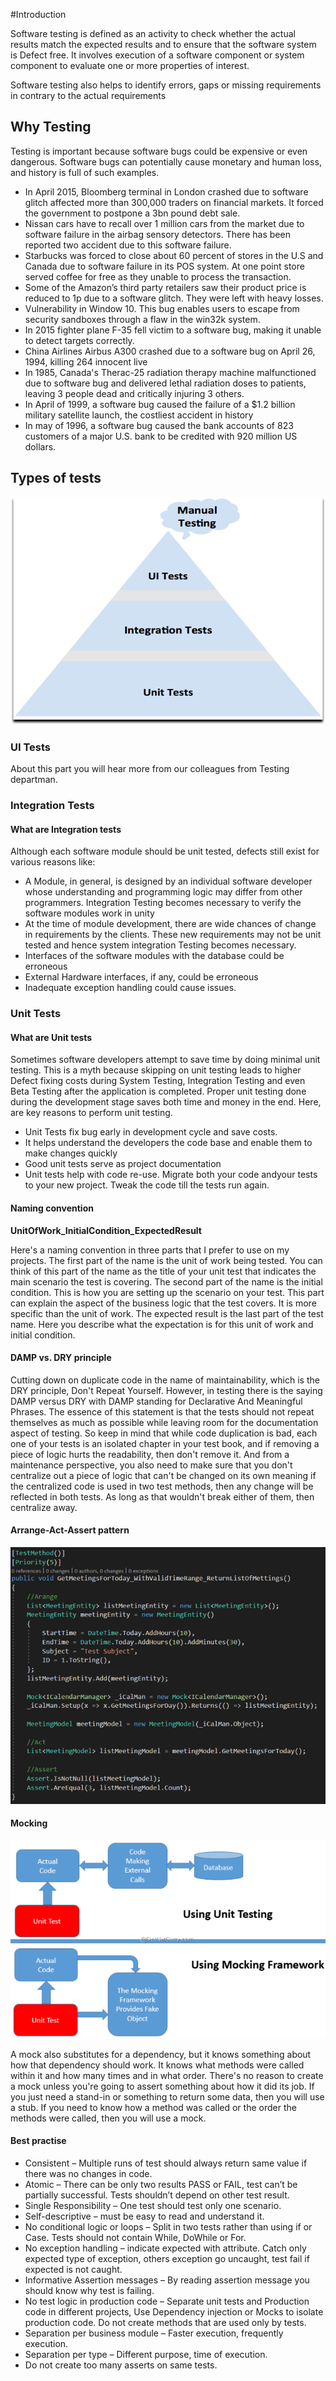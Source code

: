 #Introduction

Software testing is defined as an activity to check whether the actual results match the expected results and to ensure that the software system is Defect free.
It involves execution of a software component or system component to evaluate one or more properties of interest.

Software testing also helps to identify errors, gaps or missing requirements in contrary to the actual requirements

## Why Testing

Testing is important because software bugs could be expensive or even dangerous. Software bugs can potentially cause monetary and human loss, and history is full of such examples.


*   In April 2015, Bloomberg terminal in London crashed due to software glitch affected more than 300,000 traders on financial markets. 
    It forced the government to postpone a 3bn pound debt sale.
*   Nissan cars have to recall over 1 million cars from the market due to software failure in the airbag sensory detectors. 
    There has been reported two accident due to this software failure.
*   Starbucks was forced to close about 60 percent of stores in the U.S and Canada due to software failure in its POS system. 
    At one point store served coffee for free as they unable to process the transaction.
*   Some of the Amazon’s third party retailers saw their product price is reduced to 1p due to a software glitch. They were left with heavy losses.
*   Vulnerability in Window 10. This bug enables users to escape from security sandboxes through a flaw in the win32k system.
*   In 2015 fighter plane F-35 fell victim to a software bug, making it unable to detect targets correctly.
*   China Airlines Airbus A300 crashed due to a software bug on April 26, 1994, killing 264 innocent live
*   In 1985, Canada's Therac-25 radiation therapy machine malfunctioned due to software bug and delivered lethal radiation doses to patients, 
    leaving 3 people dead and critically injuring 3 others.
*   In April of 1999, a software bug caused the failure of a $1.2 billion military satellite launch, the costliest accident in history
*   In may of 1996, a software bug caused the bank accounts of 823 customers of a major U.S. bank to be credited with 920 million US dollars.


## Types of tests

![picture alt](images/types-of-tests.png)

### UI Tests
About this part you will hear more from our colleagues from Testing departman.

### Integration Tests

#### What are Integration tests

Although each software module should be unit tested, defects still exist for various reasons like:

*   A Module, in general, is designed by an individual software developer whose understanding and programming logic may differ from other programmers.
    Integration Testing becomes necessary to verify the software modules work in unity
*   At the time of module development, there are wide chances of change in requirements by the clients. 
    These new requirements may not be unit tested and hence system integration Testing becomes necessary.
*   Interfaces of the software modules with the database could be erroneous
*   External Hardware interfaces, if any, could be erroneous
*   Inadequate exception handling could cause issues.

### Unit Tests

#### What are Unit tests
Sometimes software developers attempt to save time by doing minimal unit testing. This is a myth because skipping on unit testing leads to higher Defect fixing costs during System Testing, 
Integration Testing and even Beta Testing after the application is completed. Proper unit testing done during the development stage saves both time and money in the end.
Here, are key reasons to perform unit testing. 


*   Unit Tests fix bug early in development cycle and save costs.
*   It helps understand the developers the code base and enable them to make changes quickly
*   Good unit tests serve as project documentation
*   Unit tests help with code re-use. Migrate both your code andyour tests to your new project. Tweak the code till the tests run again.

#### Naming convention

**UnitOfWork_InitialCondition_ExpectedResult**

Here's a naming convention in three parts that I prefer to use on my projects. 
The first part of the name is the unit of work being tested. 
You can think of this part of the name as the title of your unit test that indicates the main scenario the test is covering. 
The second part of the name is the initial condition. This is how you are setting up the scenario on your test. 
This part can explain the aspect of the business logic that the test covers. It is more specific than the unit of work. 
The expected result is the last part of the test name. Here you describe what the expectation is for this unit of work and initial condition.

#### DAMP vs. DRY principle
Cutting down on duplicate code in the name of maintainability, which is the DRY principle, Don't Repeat Yourself. 
However, in testing there is the saying DAMP versus DRY with DAMP standing for Declarative And Meaningful Phrases. 
The essence of this statement is that the tests should not repeat themselves as much as possible while leaving room for the documentation aspect of testing. 
So keep in mind that while code duplication is bad, each one of your tests is an isolated chapter in your test book, and if removing a piece of logic hurts the readability,
then don't remove it. And from a maintenance perspective, you also need to make sure that you don't centralize out a piece of logic that can't be changed on its own meaning 
if the centralized code is used in two test methods, then any change will be reflected in both tests. As long as that wouldn't break either of them, then centralize away.

#### Arrange-Act-Assert pattern
![picture alt](images/arrange-act-assert-pattern.png)

#### Mocking
![picture alt](images/mocking.png)

A mock also substitutes for a dependency, but it knows something about how that dependency should work. 
It knows what methods were called within it and how many times and in what order.
There's no reason to create a mock unless you're going to assert something about how it did its job.
If you just need a stand-in or something to return some data, then you will use a stub. 
If you need to know how a method was called or the order the methods were called, then you will use a mock.

#### Best practise
*   Consistent – Multiple runs of test should always return same value if there was no changes in code. 
*   Atomic – There can be only two results PASS or FAIL, test can’t be partially successful. Tests shouldn’t depend on other test result.
*   Single Responsibility – One test should test only one scenario. 
*   Self-descriptive – must be easy to read and understand it. 
*   No conditional logic or loops – Split in two tests rather than using if or Case. Tests should not contain While, DoWhile or For.
*   No exception handling – indicate expected with attribute. Catch only expected type of exception, others exception go uncaught, test fail if expected is not caught. 
*   Informative Assertion messages – By reading assertion message you should know why test is failing. 
*   No test logic in production code – Separate unit tests and Production code in different projects, Use Dependency injection or Mocks to isolate production code. 
    Do not create methods that are used only by tests.
*   Separation per business module – Faster execution, frequently execution.
*   Separation per type – Different purpose, time of execution.
*   Do not create too many asserts on same tests.
